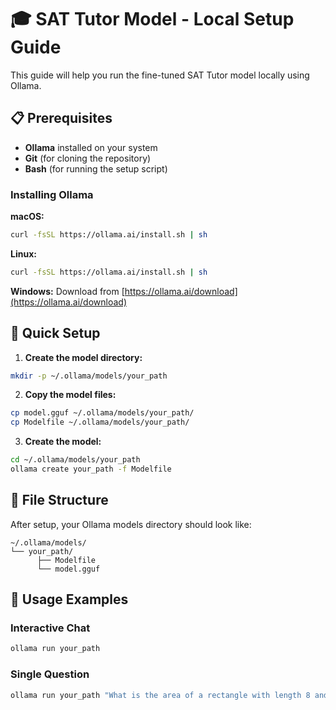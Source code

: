 # 🎓 SAT Tutor Model - Local Setup Guide

This guide will help you run the fine-tuned SAT Tutor model locally using Ollama.

## 📋 Prerequisites

- **Ollama** installed on your system
- **Git** (for cloning the repository)
- **Bash** (for running the setup script)

### Installing Ollama

**macOS:**
```bash
curl -fsSL https://ollama.ai/install.sh | sh
```

**Linux:**
```bash
curl -fsSL https://ollama.ai/install.sh | sh
```

**Windows:**
Download from [https://ollama.ai/download](https://ollama.ai/download)

## 🚀 Quick Setup

1. **Create the model directory:**
```bash
mkdir -p ~/.ollama/models/your_path
```

2. **Copy the model files:**
```bash
cp model.gguf ~/.ollama/models/your_path/
cp Modelfile ~/.ollama/models/your_path/
```

3. **Create the model:**
```bash
cd ~/.ollama/models/your_path
ollama create your_path -f Modelfile
```

## 📁 File Structure

After setup, your Ollama models directory should look like:
```
~/.ollama/models/
└── your_path/
      ├── Modelfile
      └── model.gguf
```

## 🎯 Usage Examples

### Interactive Chat
```bash
ollama run your_path
```

### Single Question
```bash
ollama run your_path "What is the area of a rectangle with length 8 and width 6?"
```